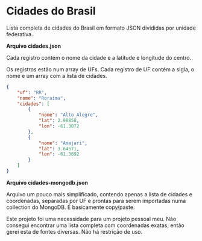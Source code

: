 # Cidades do Brasil
Lista completa de cidades do Brasil em formato JSON divididas por unidade federativa.


**Arquivo cidades.json**

Cada registro contém o nome da cidade e a latitude e longitude do centro.

Os registros estão num array de UFs. Cada registro de UF contém a sigla, o nome e um array com a lista de cidades.

```json
{
	"uf": "RR",
	"nome": "Roraima",
	"cidades": [
		{
			"nome": "Alto Alegre",
			"lat": 2.98858,
			"lon": -61.3072
		},
		{
			"nome": "Amajari",
			"lat": 3.64571,
			"lon": -61.3692
		}
	]
}
```

**Arquivo cidades-mongodb.json**

Arquivo um pouco mais simplificado, contendo apenas a lista de cidades e coordenadas, separadas por UF e prontas para serem importadas numa collection do MongoDB. É basicamente copy/paste.


Este projeto foi uma necessidade para um projeto pessoal meu. Não consegui encontrar uma lista completa com coordenadas exatas, então gerei esta de fontes diversas. Não há restrição de uso.
